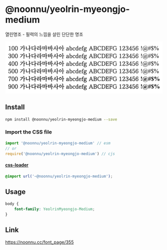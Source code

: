 # @noonnu/yeolrin-myeongjo-medium

열린명조 - 필력의 느낌을 살린 단단한 명조

![example](./example.png)

## Install

```bash
npm install @noonnu/yeolrin-myeongjo-medium --save
```

### Import the CSS file

```js
import '@noonnu/yeolrin-myeongjo-medium' // esm
// or
require('@noonnu/yeolrin-myeongjo-medium') // cjs
```

#### [css-loader](https://github.com/webpack-contrib/css-loader)

```css
@import url('~@noonnu/yeolrin-myeongjo-medium');
```

## Usage

```css
body {
    font-family: YeolrinMyeongjo-Medium;
}
```

## Link

https://noonnu.cc/font_page/355
